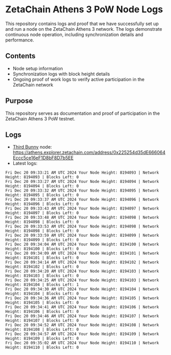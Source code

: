 # ZetaChain Athens 3 PoW Node Logs
This repository contains logs and proof that we have successfully set up and run a node on the ZetaChain Athens 3 network. The logs demonstrate continuous node operation, including synchronization details and performance.

## Contents
- Node setup information
- Synchronization logs with block height details
- Ongoing proof of work logs to verify active participation in the ZetaChain network

## Purpose
This repository serves as documentation and proof of participation in the ZetaChain Athens 3 PoW testnet.

## Logs

- [Third Bunny](https://thirdbunny.xyz/) node: https://athens.explorer.zetachain.com/address/0x225254d35dE666064Eccc5ce16eF1D8bF8D7b5EE
- Latest logs:
```
Fri Dec 20 09:33:21 AM UTC 2024 Your Node Height: 8194093 | Network Height: 8194093 | Blocks Left: 0
Fri Dec 20 09:33:27 AM UTC 2024 Your Node Height: 8194094 | Network Height: 8194094 | Blocks Left: 0
Fri Dec 20 09:33:32 AM UTC 2024 Your Node Height: 8194095 | Network Height: 8194095 | Blocks Left: 0
Fri Dec 20 09:33:37 AM UTC 2024 Your Node Height: 8194096 | Network Height: 8194096 | Blocks Left: 0
Fri Dec 20 09:33:43 AM UTC 2024 Your Node Height: 8194097 | Network Height: 8194097 | Blocks Left: 0
Fri Dec 20 09:33:48 AM UTC 2024 Your Node Height: 8194098 | Network Height: 8194098 | Blocks Left: 0
Fri Dec 20 09:33:53 AM UTC 2024 Your Node Height: 8194098 | Network Height: 8194098 | Blocks Left: 0
Fri Dec 20 09:33:59 AM UTC 2024 Your Node Height: 8194099 | Network Height: 8194099 | Blocks Left: 0
Fri Dec 20 09:34:04 AM UTC 2024 Your Node Height: 8194100 | Network Height: 8194100 | Blocks Left: 0
Fri Dec 20 09:34:09 AM UTC 2024 Your Node Height: 8194101 | Network Height: 8194101 | Blocks Left: 0
Fri Dec 20 09:34:14 AM UTC 2024 Your Node Height: 8194102 | Network Height: 8194102 | Blocks Left: 0
Fri Dec 20 09:34:20 AM UTC 2024 Your Node Height: 8194103 | Network Height: 8194103 | Blocks Left: 0
Fri Dec 20 09:34:25 AM UTC 2024 Your Node Height: 8194103 | Network Height: 8194104 | Blocks Left: 1
Fri Dec 20 09:34:30 AM UTC 2024 Your Node Height: 8194104 | Network Height: 8194104 | Blocks Left: 0
Fri Dec 20 09:34:36 AM UTC 2024 Your Node Height: 8194105 | Network Height: 8194105 | Blocks Left: 0
Fri Dec 20 09:34:41 AM UTC 2024 Your Node Height: 8194106 | Network Height: 8194106 | Blocks Left: 0
Fri Dec 20 09:34:46 AM UTC 2024 Your Node Height: 8194107 | Network Height: 8194107 | Blocks Left: 0
Fri Dec 20 09:34:52 AM UTC 2024 Your Node Height: 8194108 | Network Height: 8194108 | Blocks Left: 0
Fri Dec 20 09:34:57 AM UTC 2024 Your Node Height: 8194109 | Network Height: 8194109 | Blocks Left: 0
Fri Dec 20 09:35:02 AM UTC 2024 Your Node Height: 8194110 | Network Height: 8194110 | Blocks Left: 0
```
